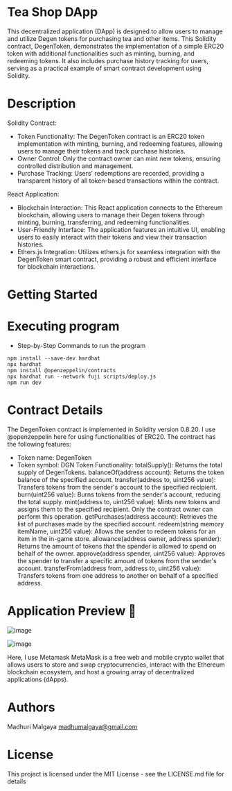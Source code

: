 # Tea Shop DApp
This decentralized application (DApp) is designed to allow users to manage and utilize Degen tokens for purchasing tea and other items. 
This Solidity contract, DegenToken, demonstrates the implementation of a simple ERC20 token with additional functionalities such as minting, burning, and redeeming tokens. It also includes purchase history tracking for users, serving as a practical example of smart contract development using Solidity.

# Description
Solidity Contract:
* Token Functionality: The DegenToken contract is an ERC20 token implementation with minting, burning, and redeeming features, allowing users to manage their tokens and track purchase histories.
* Owner Control: Only the contract owner can mint new tokens, ensuring controlled distribution and management.
* Purchase Tracking: Users' redemptions are recorded, providing a transparent history of all token-based transactions within the contract.

React Application:
* Blockchain Interaction: This React application connects to the Ethereum blockchain, allowing users to manage their Degen tokens through minting, burning, transferring, and redeeming functionalities.
* User-Friendly Interface: The application features an intuitive UI, enabling users to easily interact with their tokens and view their transaction histories.
* Ethers.js Integration: Utilizes ethers.js for seamless integration with the DegenToken smart contract, providing a robust and efficient interface for blockchain interactions.

# Getting Started
# Executing program
* Step-by-Step Commands to run the program
```shell
npm install --save-dev hardhat
npx hardhat
npm install @openzeppelin/contracts
npx hardhat run --network fuji scripts/deploy.js
npm run dev
```
# Contract Details
The DegenToken contract is implemented in Solidity version 0.8.20. I use @openzeppelin here for using functionalities of ERC20. The contract has the following features:

* Token name: DegenToken
* Token symbol: DGN
Token Functionality: 
totalSupply(): Returns the total supply of DegenTokens.
balanceOf(address account): Returns the token balance of the specified account.
transfer(address to, uint256 value): Transfers tokens from the sender's account to the specified recipient.
burn(uint256 value): Burns tokens from the sender's account, reducing the total supply.
mint(address to, uint256 value): Mints new tokens and assigns them to the specified recipient. Only the contract owner can perform this operation.
getPurchases(address account): Retrieves the list of purchases made by the specified account.
redeem(string memory itemName, uint256 value): Allows the sender to redeem tokens for an item in the in-game store.
allowance(address owner, address spender): Returns the amount of tokens that the spender is allowed to spend on behalf of the owner.
approve(address spender, uint256 value): Approves the spender to transfer a specific amount of tokens from the sender's account.
transferFrom(address from, address to, uint256 value): Transfers tokens from one address to another on behalf of a specified address.

# Application Preview 📸
![image](https://github.com/MadhuriMalgaya/Project-Degen-Token-ERC-20-Unlocking-the-Future-of-Gaming/assets/129099016/ef5dbb59-e830-4b71-a8ac-d8442c6d5c8c)

![image](https://github.com/MadhuriMalgaya/Project-Degen-Token-ERC-20-Unlocking-the-Future-of-Gaming/assets/129099016/24b79438-444f-47b7-8ff2-1ccc9370807d)

Here, I use Metamask MetaMask is a free web and mobile crypto wallet that allows users to store and swap cryptocurrencies, interact with the Ethereum blockchain ecosystem, and host a growing array of decentralized applications (dApps).

# Authors
Madhuri Malgaya madhumalgaya@gmail.com

# License
This project is licensed under the MIT License - see the LICENSE.md file for details


